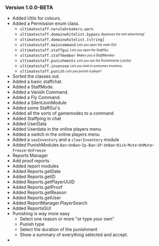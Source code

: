 ### Version 1.0.0-BETA
* Added Utils for colours.
* Added a Permission enum class.
  * ```ultimatestaff.norulebreakers.warn``` 
  * ```ultimatestaff.domainwhitelist.bypass``` _<sub><sup>Bypasses the anti advertising!</sup></sub>_
  * ```ultimatestaff.domainwhitelist.[string]```
  * ```ultimatestaff.maincommand``` _<sub><sup>Lets you open the main GUI</sup></sub>_
  * ```ultimatestaff.staffgui``` _<sub><sup>Lets you open the StaffGui</sup></sub>_
  * ```ultimatestaff.staffmember``` _<sub><sup>Makes you a StaffMember</sup></sub>_
  * ```ultimatestaff.punishments``` _<sub><sup>Lets you see the Punishments List/Gui</sup></sub>_
  * ```ultimatestaff.invensee``` _<sub><sup>Lets you look in someones inventory</sup></sub>_
  * ```ultimatestaff.punish``` _<sub><sup>Lets you punish a player!</sup></sub>_
* Sorted the classes out.
* Added a basic staffchat.
* Added a StaffMode.
* Added a Vanish Command.
* Added a Fly Command.
* Added a SilentJoinModule
* Added some StaffGui's
* Added all the sorts of gamemodes to a command
* Added Staffping in chat
* Added UserData
* Added Userdata in the online players menu
* Added a switch in the online players menu
* Added a `seeInventory` and a `clearInventory` module
* Added PunishModules `Ban`-`UnBan`-`Ip-Ban`-`IP-UnBan`-`Kick`-`Mute`-`UnMute`-`Freeze`-`UnFreeze`
* Reports Manager
* Add proof reports
* Added report modules
* Added Reports.getDate
* Added Reports.getID
* Added Reports.getPlayerUUID
* Added Reports.getProof
* Added Reports.getReason
* Added Reports.getUser
* Added ReportManager.PlayerSearch
* Added ReportsGUI
* Punishing is way more easy
  - Select one reason or more "or type your own"
  - Punish type
  - Select the duration of the punishment
  - Show a summary of everything selected and accept.
*